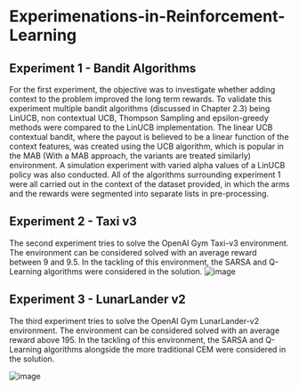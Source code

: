 # Experimenations-in-Reinforcement-Learning

## Experiment 1 - Bandit Algorithms

For the first experiment, the objective was to investigate
whether adding context to the problem improved the long term rewards. To validate this experiment multiple bandit
algorithms (discussed in Chapter 2.3) being LinUCB, non contextual UCB, Thompson Sampling and epsilon-greedy
methods were compared to the LinUCB implementation.
The linear UCB contextual bandit, where the payout is
believed to be a linear function of the context features, was
created using the UCB algorithm, which is popular in the
MAB (With a MAB approach, the variants are treated similarly) environment. A simulation experiment with varied
alpha values of a LinUCB policy was also conducted.
All of the algorithms surrounding experiment 1 were all
carried out in the context of the dataset provided, in which
the arms and the rewards were segmented into separate lists
in pre-processing.

## Experiment 2 - Taxi v3

The second experiment tries to solve the OpenAI Gym Taxi-v3 environment. The environment can be considered solved with an
average reward between 9 and 9.5. In the tackling of this environment, the SARSA and Q-Learning algorithms were considered in the solution.
![image](https://user-images.githubusercontent.com/73174341/154957852-49457950-62ab-45b7-bc0b-468b8e762498.png)


## Experiment 3 - LunarLander v2

The third experiment tries to solve the OpenAI Gym LunarLander-v2 environment. The environment can be considered solved with an
average reward above 195. In the tackling of this environment, the SARSA and Q-Learning algorithms alongside the more traditional CEM were considered in the solution.

![image](https://user-images.githubusercontent.com/73174341/154957793-4043fe73-4366-487d-a449-1285854663a5.png)
